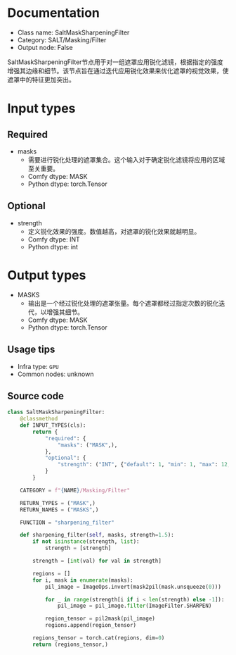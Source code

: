 
# Documentation
- Class name: SaltMaskSharpeningFilter
- Category: SALT/Masking/Filter
- Output node: False

SaltMaskSharpeningFilter节点用于对一组遮罩应用锐化滤镜，根据指定的强度增强其边缘和细节。该节点旨在通过迭代应用锐化效果来优化遮罩的视觉效果，使遮罩中的特征更加突出。

# Input types
## Required
- masks
    - 需要进行锐化处理的遮罩集合。这个输入对于确定锐化滤镜将应用的区域至关重要。
    - Comfy dtype: MASK
    - Python dtype: torch.Tensor
## Optional
- strength
    - 定义锐化效果的强度。数值越高，对遮罩的锐化效果就越明显。
    - Comfy dtype: INT
    - Python dtype: int

# Output types
- MASKS
    - 输出是一个经过锐化处理的遮罩张量。每个遮罩都经过指定次数的锐化迭代，以增强其细节。
    - Comfy dtype: MASK
    - Python dtype: torch.Tensor


## Usage tips
- Infra type: `GPU`
- Common nodes: unknown


## Source code
```python
class SaltMaskSharpeningFilter:
    @classmethod
    def INPUT_TYPES(cls):
        return {
            "required": {
                "masks": ("MASK",),
            },
            "optional": {
                "strength": ("INT", {"default": 1, "min": 1, "max": 12, "step": 1}),
            }
        }

    CATEGORY = f"{NAME}/Masking/Filter"

    RETURN_TYPES = ("MASK",)
    RETURN_NAMES = ("MASKS",)

    FUNCTION = "sharpening_filter"

    def sharpening_filter(self, masks, strength=1.5):
        if not isinstance(strength, list):
            strength = [strength]

        strength = [int(val) for val in strength]

        regions = []
        for i, mask in enumerate(masks):
            pil_image = ImageOps.invert(mask2pil(mask.unsqueeze(0)))

            for _ in range(strength[i if i < len(strength) else -1]):
                pil_image = pil_image.filter(ImageFilter.SHARPEN)

            region_tensor = pil2mask(pil_image)
            regions.append(region_tensor)

        regions_tensor = torch.cat(regions, dim=0)
        return (regions_tensor,)

```
